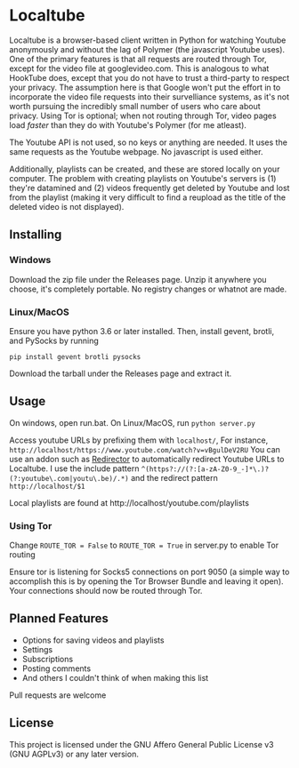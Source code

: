 # Localtube

Localtube is a browser-based client written in Python for watching Youtube anonymously and without the lag of Polymer (the javascript Youtube uses). One of the primary features is that all requests are routed through Tor, except for the video file at googlevideo.com. This is analogous to what HookTube does, except that you do not have to trust a third-party to respect your privacy. The assumption here is that Google won't put the effort in to incorporate the video file requests into their survelliance systems, as it's not worth pursuing the incredibly small number of users who care about privacy. Using Tor is optional; when not routing through Tor, video pages load *faster* than they do with Youtube's Polymer (for me atleast).

The Youtube API is not used, so no keys or anything are needed. It uses the same requests as the Youtube webpage. No javascript is used either.

Additionally, playlists can be created, and these are stored locally on your computer. The problem with creating playlists on Youtube's servers is (1) they're datamined and (2) videos frequently get deleted by Youtube and lost from the playlist (making it very difficult to find a reupload as the title of the deleted video is not displayed).

## Installing

### Windows

Download the zip file under the Releases page. Unzip it anywhere you choose, it's completely portable. No registry changes or whatnot are made.

### Linux/MacOS

Ensure you have python 3.6 or later installed. Then, install gevent, brotli, and PySocks by running
```
pip install gevent brotli pysocks
```
Download the tarball under the Releases page and extract it.

## Usage

On windows, open run.bat. On Linux/MacOS, run `python server.py`

Access youtube URLs by prefixing them with `localhost/`, For instance, `http://localhost/https://www.youtube.com/watch?v=vBgulDeV2RU`
You can use an addon such as [Redirector](https://addons.mozilla.org/en-US/firefox/addon/redirector/) to automatically redirect Youtube URLs to Localtube. I use the include pattern `^(https?://(?:[a-zA-Z0-9_-]*\.)?(?:youtube\.com|youtu\.be)/.*)` and the redirect pattern `http://localhost/$1`

Local playlists are found at http://localhost/youtube.com/playlists

### Using Tor

Change 
```ROUTE_TOR = False```
to
```ROUTE_TOR = True```
in server.py to enable Tor routing

Ensure tor is listening for Socks5 connections on port 9050 (a simple way to accomplish this is by opening the Tor Browser Bundle and leaving it open). Your connections should now be routed through Tor.

## Planned Features

- Options for saving videos and playlists
- Settings
- Subscriptions
- Posting comments
- And others I couldn't think of when making this list

Pull requests are welcome

## License

This project is licensed under the GNU Affero General Public License v3 (GNU AGPLv3) or any later version.
